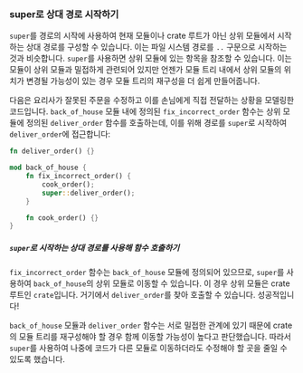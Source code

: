 ### super로 상대 경로 시작하기

`super`를 경로의 시작에 사용하여 현재 모듈이나 crate 루트가 아닌 상위 모듈에서 시작하는 상대 경로를 구성할 수 있습니다. 이는 파일 시스템 경로를 `..` 구문으로 시작하는 것과 비슷합니다. `super`를 사용하면 상위 모듈에 있는 항목을 참조할 수 있습니다. 이는 모듈이 상위 모듈과 밀접하게 관련되어 있지만 언젠가 모듈 트리 내에서 상위 모듈의 위치가 변경될 가능성이 있는 경우 모듈 트리의 재구성을 더 쉽게 만들어줍니다.

다음은 요리사가 잘못된 주문을 수정하고 이를 손님에게 직접 전달하는 상황을 모델링한 코드입니다. `back_of_house` 모듈 내에 정의된 `fix_incorrect_order` 함수는 상위 모듈에 정의된 `deliver_order` 함수를 호출하는데, 이를 위해 경로를 `super`로 시작하여 `deliver_order`에 접근합니다:

```rust
fn deliver_order() {}

mod back_of_house {
    fn fix_incorrect_order() {
        cook_order();
        super::deliver_order();
    }

    fn cook_order() {}
}
```

##### `super`로 시작하는 상대 경로를 사용해 함수 호출하기

`fix_incorrect_order` 함수는 `back_of_house` 모듈에 정의되어 있으므로, `super`를 사용하여 `back_of_house`의 상위 모듈로 이동할 수 있습니다. 이 경우 상위 모듈은 crate 루트인 `crate`입니다. 거기에서 `deliver_order`를 찾아 호출할 수 있습니다. 성공적입니다! 

`back_of_house` 모듈과 `deliver_order` 함수는 서로 밀접한 관계에 있기 때문에 crate의 모듈 트리를 재구성해야 할 경우 함께 이동할 가능성이 높다고 판단했습니다. 따라서 `super`를 사용하여 나중에 코드가 다른 모듈로 이동하더라도 수정해야 할 곳을 줄일 수 있도록 했습니다.